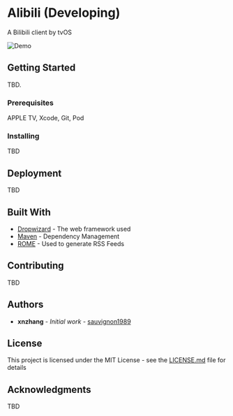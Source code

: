 # Alibili (Developing)
A Bilibili client by tvOS

![Demo](https://raw.githubusercontent.com/sauvignon1989/Alibili/develop/demo.gif "Demo Screenshot")


## Getting Started

TBD.

### Prerequisites

APPLE TV, Xcode, Git, Pod

### Installing

TBD

## Deployment

TBD

## Built With

* [Dropwizard](http://www.dropwizard.io/1.0.2/docs/) - The web framework used
* [Maven](https://maven.apache.org/) - Dependency Management
* [ROME](https://rometools.github.io/rome/) - Used to generate RSS Feeds

## Contributing

TBD

## Authors

* **xnzhang** - *Initial work* - [sauvignon1989](https://sauvignon1989.github.io/)

## License

This project is licensed under the MIT License - see the [LICENSE.md](LICENSE.md) file for details

## Acknowledgments

TBD

